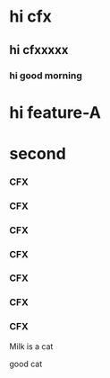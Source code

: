 # hi cfx

## hi cfxxxxx

### hi good morning

# hi feature-A

# second
### CFX
### CFX
### CFX
### CFX
### CFX

### CFX

### CFX
Milk is a cat

good cat